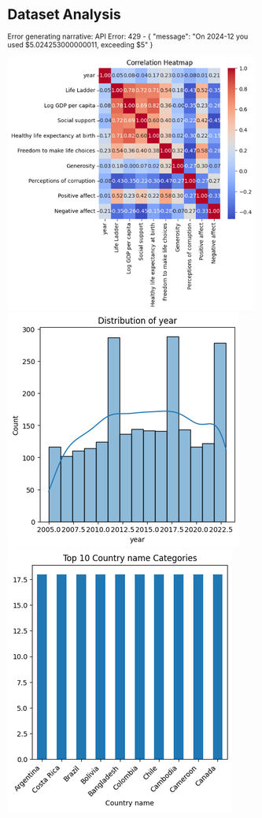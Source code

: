 # Dataset Analysis

Error generating narrative: API Error: 429 - {
  "message": "On 2024-12 you used $5.024253000000011, exceeding $5"
}

![happiness_correlation_heatmap.png](happiness_correlation_heatmap.png)
![happiness_distribution.png](happiness_distribution.png)
![happiness_categories.png](happiness_categories.png)
